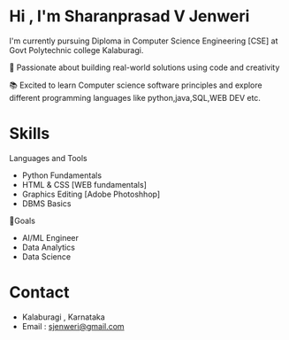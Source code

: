 #  Hi , I'm Sharanprasad V Jenweri

I'm currently pursuing Diploma in Computer Science Engineering [CSE] at Govt Polytechnic college Kalaburagi.

🎯 Passionate about building real-world solutions using code and creativity 

📚 Excited to learn Computer science software principles and explore different programming languages like python,java,SQL,WEB DEV etc.

# Skills
Languages and Tools
- Python Fundamentals
- HTML & CSS [WEB fundamentals]
- Graphics Editing [Adobe Photoshhop]
- DBMS Basics 

🎯Goals
- AI/ML Engineer
- Data Analytics
- Data Science

# Contact
- Kalaburagi , Karnataka
- Email : sjenweri@gmail.com

